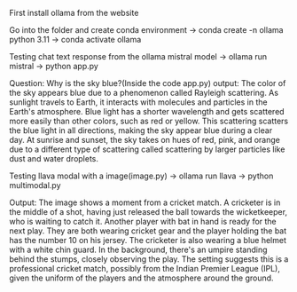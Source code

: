First install ollama from the website

Go into the folder and create conda environment
-> conda create -n ollama python 3.11
-> conda activate ollama

Testing chat text response from the ollama mistral model
-> ollama run mistral
-> python app.py

Question: Why is the sky blue?(Inside the code app.py)
output: The color of the sky appears blue due to a phenomenon called Rayleigh scattering. As sunlight travels to Earth, it interacts with molecules and particles in the Earth's atmosphere. Blue light has a shorter wavelength and gets scattered more easily than other colors, such as red or yellow. This scattering scatters the blue light in all directions, making the sky appear blue during a clear day. At sunrise and sunset, the sky takes on hues of red, pink, and orange due to a different type of scattering called scattering by larger particles like dust and water droplets.

Testing llava modal with a image(image.py)
-> ollama run llava
-> python multimodal.py

Output: The image shows a moment from a cricket match. A cricketer is in the middle of a shot, having just released the ball towards the wicketkeeper, who is waiting to catch it. Another player with bat in hand is ready for the next play. They are both wearing cricket gear and the player holding the bat has the number 10 on his jersey. The cricketer is also wearing a blue helmet with a white chin guard. In the background, there's an umpire standing behind the stumps, closely observing the play. The setting suggests this is a professional cricket match, possibly from the Indian Premier League (IPL), given the uniform of the players and the atmosphere around the ground. 

